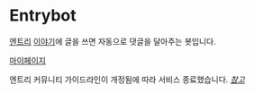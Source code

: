 # Entrybot
[엔트리](https://playentry.org/) [이야기](https://playentry.org/community/entrystory/list?sort=created&term=all)에 글을 쓰면 자동으로 댓글을 달아주는 봇입니다.

[마이페이지](https://playentry.org/profile/622deb6ab29b1301eec824e0?sort=created&term=all)

엔트리 커뮤니티 가이드라인이 개정됨에 따라 서비스 종료했습니다. [_참고_](https://playentry.org/suggestion/63e215c2418a4a0037ec9d5d)
